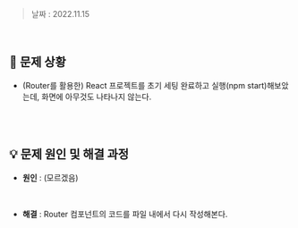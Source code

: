 > 날짜 : 2022.11.15

<br />

## 🚨 문제 상황

- (Router를 활용한) React 프로젝트를 초기 세팅 완료하고 실행(npm start)해보았는데, 화면에 아무것도 나타나지 않는다.

<br /><br />

## 💡 문제 원인 및 해결 과정

- <strong>원인</strong> : (모르겠음)

<br />

- <strong>해결</strong> : Router 컴포넌트의 코드를 파일 내에서 다시 작성해본다.

<br /><br />
